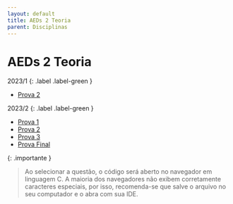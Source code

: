 ```yaml
---
layout: default
title: AEDs 2 Teoria
parent: Disciplinas
---
```


# AEDs 2 Teoria

2023/1
{: .label .label-green }

-   [Prova 2](2023/1/prova2.pdf)

2023/2
{: .label .label-green }

-   [Prova 1](2023/2/prova1)
-   [Prova 2](2023/2/prova2)
-   [Prova 3](2023/2/prova3)
-   [Prova Final](2023/2/provafinal)

{: .importante }

> Ao selecionar a questão, o código será aberto no navegador em linguagem C. A maioria dos navegadores não exibem corretamente caracteres especiais, por isso, recomenda-se que salve o arquivo no seu computador e o abra com sua IDE.
